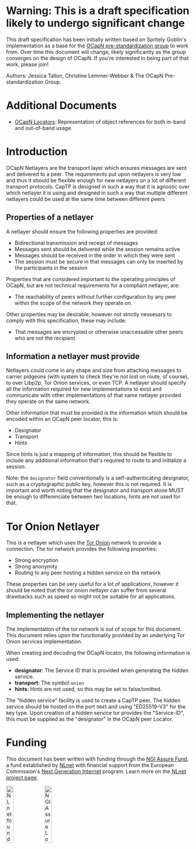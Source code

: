 # Warning: This is a draft specification likely to undergo significant change

This draft specification has been initially written based on Spritely Goblin's
implementation as a base for the [OCapN pre-standardization
group](https://ocapn.org) to work from. Over time this document will change,
likely significantly as the group converges on the design of OCapN. If you're
interested in being part of that work, please join!

Authors: Jessica Tallon, Christine Lemmer-Webber & The OCapN Pre-standardization
Group.

# Additional Documents

- [OCapN Locators](): Representation of object references for both in-band and
  out-of-band usage.

# Introduction

OCapN Netlayers are the transport layer which ensures messages are sent and
delivered to a peer. The requirements put upon netlayers is very low and thus it
should be flexible enough for new netlayers on a lot of different transport
protocols. CapTP is designed in such a way that it is agnostic over which
netlayer it is using and designed in such a way that multiple different
netlayers could be used at the same time between different peers.

## Properties of a netlayer

A netlayer should ensure the following properties are provided:

- Bidirectional transmission and receipt of messages
- Messages sent should be delivered while the session remains active
- Messages should be received in the order in which they were sent
- The session must be secure in that messages can only be inserted by the
  participants in the session

Properties that are considered important to the operating principles of OCapN,
but are not technical requirements for a compliant netlayer, are:

- The reachability of peers without further configuration by any peer within the
  scope of the network they operate on.

Other properties may be desirable, however not strictly nessesary to comply with
this specification, these may include:

- That messages are encrypted or otherwise unaccessable other peers who are not
  the recipient

## Information a netlayer must provide

Netlayers could come in any shape and size from attaching messages to carrier
pidgeons (with system to check they're not lost on route, of course), to over
Libp2p, Tor Onion services, or even TCP. A netlayer should specify all the
information required for new implementations to exist and communicate with other
implementations of that same netlayer provided they operate on the same network.

Other information that must be provided is the information which should be
encoded within an OCapN peer locator, this is:

- Designator
- Transport
- Hints

Since hints is just a mapping of information, this should be flexible to include
any additional information that's required to route to and initialize a session.

Note: the `designator` field conventionally is a self-authenticating designator,
such as a cryptographic public key, however this is not required. It is
important and worth noting that the designator and transport alone MUST be
enough to differenciate between two locations, hints are not used for that.

# Tor Onion Netlayer

This is a netlayer which uses the [Tor Onion](https://www.torproject.org/)
network to provide a connection. The tor network provides the following
properties:

- Strong encryption
- Strong anonymity
- Routing to any peer hosting a hidden service on the network

These properties can be very useful for a lot of applications, however it should
be noted that the tor onion netlayer can suffer from several drawbacks such as
speed so might not be suitable for all applications.

## Implementing the netlayer

The implementation of the tor network is out of scope for this document. This
document relies upon the functionality provided by an underlying Tor Onion
services implementation.

When creating and decoding the OCapN locator, the following information is used:

- **designator**: The Service ID that is provided when generating the hidden
service.
- **transport**: The symbol `onion`
- **hints**: Hints are not used, so this may be set to false/omitted.

The "hidden service" facility is used to create a CapTP peer. The hidden service
should be hosted on the port `9045` and using "ED25519-V3" for the key type.
Upon creation of a hidden service tor provides the "Service-ID", this must be
supplied as the "designator" in the OCapN peer Locator.

# Funding

This document has been written with funding through the [NGI Assure Fund](https://nlnet.nl/assure), a fund established by [NLnet](https://nlnet.nl) with financial support from the European Commission's [Next Generation Internet](https://ngi.eu) program. Learn more on the [NLnet project page]( https://nlnet.nl/project/SpritelyOCCapN#ack).

[<img src="https://nlnet.nl/logo/banner.png" alt="NLnet foundation logo" width="20%" />](https://nlnet.nl)
[<img src="https://nlnet.nl/image/logos/NGIAssure_tag.svg" alt="NGI Assure Logo" width="20%" />](https://nlnet.nl/assure)
